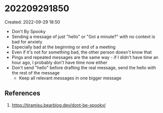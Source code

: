 # 202209291850
Created: 2022-09-29 18:50

- Don't By Spooky
- Sending a message of just "hello" or "Got a minute?" with no context is bad for anxiety
- Especially bad at the beginning or end of a meeting
- Even if it's not for something bad, the other person doesn't know that
- Pings and repeated messages are the same way - if I didn't have time an hour ago, I probably don't have time now either
- Don't send "hello" before drafting the real message, send the hello with the rest of the message
	- Keep all relevant messages in one bigger message

## References
1. https://tiramisu.bearblog.dev/dont-be-spooky/